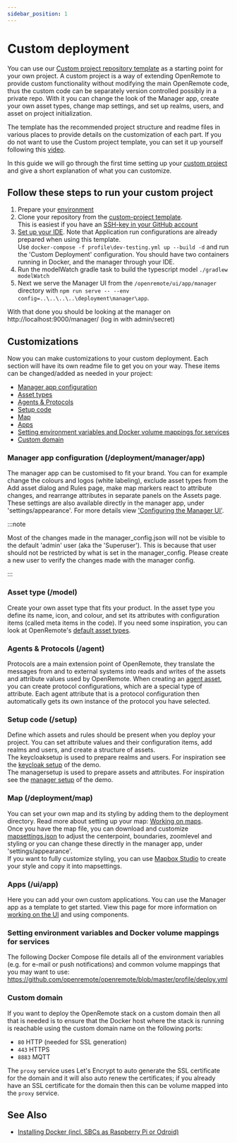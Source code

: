 ```yaml
---
sidebar_position: 1
---
```


# Custom deployment

You can use our [Custom project repository template](https://github.com/openremote/custom-project) as a starting point for your own project. A custom project is a way of extending OpenRemote to provide custom functionality without modifying the main OpenRemote code, thus the custom code can be separately version controlled possibly in a private repo. With it you can change the look of the Manager app, create your own asset types, change map settings, and set up realms, users, and asset on project initialization. 

The template has the recommended project structure and readme files in various places to provide details on the customization of each part. If you do not want to use the Custom project template, you can set it up yourself following this [video](https://www.youtube.com/watch?v=_u2IgdioQR8).

In this guide we will go through the first time setting up your [custom project](../../developer-guide/creating-a-custom-project.md) and give a short explanation of what you can customize. 

## Follow these steps to run your custom project
1. Prepare your [environment](../../developer-guide/preparing-the-environment.md)
2. Clone your repository from the [custom-project template](https://github.com/openremote/custom-project).\
This is easiest if you have an [SSH-key in your GitHub account](https://docs.github.com/en/authentication/connecting-to-github-with-ssh/generating-a-new-ssh-key-and-adding-it-to-the-ssh-agent)
3. [Set up your IDE](../../developer-guide/setting-up-an-ide.md). Note that Application run configurations are already prepared when using this template. \
Use `docker-compose -f profile\dev-testing.yml up --build -d` and run the 'Custom Deployment' configuration. You should have two containers running in Docker, and the manager through your IDE.
4. Run the modelWatch gradle task to build the typescript model `./gradlew modelWatch`
5. Next we serve the Manager UI from the `/openremote/ui/app/manager` directory with `npm run serve -- --env config=..\..\..\..\deployment\manager\app`.

With that done you should be looking at the manager on http://localhost:9000/manager/ (log in with admin/secret)

## Customizations
Now you can make customizations to your custom deployment. Each section will have its own readme file to get you on your way. These items can be changed/added as needed in your project:
- [Manager app configuration](#manager-app-configuration-deploymentmanagerapp)
- [Asset types](#asset-type-model)
- [Agents & Protocols](#agents--protocols-agent)
- [Setup code](#setup-code-setup)
- [Map](#map-deploymentmap)
- [Apps](#apps-uiapp)
- [Setting environment variables and Docker volume mappings for services](#setting-environment-variables-and-docker-volume-mappings-for-services)
- [Custom domain](#custom-domain)

### Manager app configuration (/deployment/manager/app)
The manager app can be customised to fit your brand. You can for example change the colours and logos (white labeling), exclude asset types from the Add asset dialog and Rules page, make map markers react to attribute changes, and rearrange attributes in separate panels on the Assets page. These settings are also available directly in the manager app, under 'settings/appearance'. For more details view ['Configuring the Manager UI'](configuring-the-manager-ui.md).

:::note

Most of the changes made in the manager_config.json will not be visible to the default 'admin' user (aka the 'Superuser'). This is because that user should not be restricted by what is set in the manager_config. Please create a new user to verify the changes made with the manager config.

:::

### Asset type (/model)
Create your own asset type that fits your product. In the asset type you define its name, icon, and colour, and set its attributes with configuration items (called meta items in the code). If you need some inspiration, you can look at OpenRemote's [default asset types](https://github.com/openremote/openremote/tree/master/model/src/main/java/org/openremote/model/asset/impl).

### Agents & Protocols (/agent)
Protocols are a main extension point of OpenRemote, they translate the messages from and to external systems into reads and writes of the assets and attribute values used by OpenRemote. When creating an [agent asset](../../developer-guide/connecting-protocol-adaptors-with-agents.md), you can create protocol configurations, which are a special type of attribute. Each agent attribute that is a protocol configuration then automatically gets its own instance of the protocol you have selected.

### Setup code (/setup)
Define which assets and rules should be present when you deploy your project. You can set attribute values and their configuration items, add realms and users, and create a structure of assets.\
The keycloaksetup is used to prepare realms and users. For inspiration see the [keycloak setup](https://github.com/openremote/openremote/blob/master/setup/src/demo/java/org/openremote/setup/demo/KeycloakDemoSetup.java) of the demo.\
The managersetup is used to prepare assets and attributes. For inspiration see the [manager setup](https://github.com/openremote/openremote/blob/master/setup/src/demo/java/org/openremote/setup/demo/ManagerDemoSetup.java) of the demo.

### Map (/deployment/map)
You can set your own map and its styling by adding them to the deployment directory. Read more about setting up your map: [Working on maps](../../developer-guide/working-on-maps.md). \
Once you have the map file, you can download and customize [mapsettings.json](https://github.com/openremote/openremote/blob/master/manager/src/map/mapsettings.json) to adjust the centerpoint, boundaries, zoomlevel and styling or you can change these directly in the manager app, under 'settings/appearance'. \
If you want to fully customize styling, you can use [Mapbox Studio](https://www.mapbox.com/mapbox-studio) to create your style and copy it into mapsettings.

### Apps (/ui/app)
Here you can add your own custom applications. You can use the Manager app as a template to get started. View this page for more information on [working on the UI](../../developer-guide/working-on-ui-and-apps.md) and using components.

### Setting environment variables and Docker volume mappings for services
The following Docker Compose file details all of the environment variables (e.g. for e-mail or push notifications) and common volume mappings that you may want to use:
https://github.com/openremote/openremote/blob/master/profile/deploy.yml

### Custom domain
If you want to deploy the OpenRemote stack on a custom domain then all that is needed is to ensure that the Docker host where the stack is running is reachable using the custom domain name on the following ports:

- `80` HTTP (needed for SSL generation)
- `443` HTTPS
- `8883` MQTT

The `proxy` service uses Let's Encrypt to auto generate the SSL certificate for the domain and it will also auto renew the certificates; if you already have an SSL certificate for the domain then this can be volume mapped into the `proxy` service.

## See Also

- [Installing Docker (incl. SBCs as Raspberry Pi or Odroid)](../../developer-guide/installing-and-using-docker.md)
